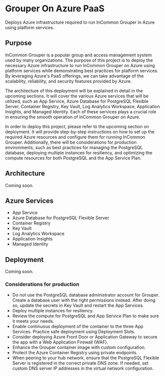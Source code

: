 # Grouper On Azure PaaS

Deploys Azure infrastructure required to run InCommon Grouper in Azure using platform services.

## Purpose

InCommon Grouper is a popular group and access management system used by many organizations. The purpose of this project is to deploy the necessary Azure infrastructure to run InCommon Grouper on Azure using platform services while demonstrating best practices for platform services. By leveraging Azure's PaaS offerings, we can take advantage of the scalability, reliability, and security features provided by Azure.

The architecture of this deployment will be explained in detail in the upcoming sections. It will cover the various Azure services that will be utilized, such as App Service, Azure Database for PostgreSQL Flexible Server, Container Registry, Key Vault, Log Analytics Workspace, Application Insights, and Managed Identity. Each of these services plays a crucial role in ensuring the smooth operation of InCommon Grouper on Azure.

In order to deploy this project, please refer to the upcoming section on deployment. It will provide step-by-step instructions on how to set up the required Azure resources and configure them for running InCommon Grouper. Additionally, there will be considerations for production environments, such as best practices for managing the PostgreSQL database, deploying multiple instances for resiliency, and optimizing the compute resources for both PostgreSQL and the App Service Plan.

## Architecture

Coming soon.

## Azure Services

- App Service
- Azure Database for PostgreSQL Flexible Server
- Container Registry
- Key Vault
- Log Analytics Workspace
- Application Insights
- Managed Identity

## Deployment

Coming soon.

### Considerations for production

- Do not use the PostgreSQL database administrator account for Grouper. Create a database user with the right permissions instead. After doing so, update the secrets in Key Vault and restart the App Services.
- Deploy multiple instances for resiliency.
- Review the compute for PostgreSQL and App Service Plan to make sure it meets your needs.
- Enable continuous deployment of the container to the three App Services. Practice safe deployment using Deployment Slots.
- Consider deploying Azure Front Door or Application Gateway to secure the app with a Web Application Firewall (WAF).
- Enhance the Grouper container image with custom configuration.
- Protect the Azure Container Registry using private endpoints.
- When peering to your hub network, ensure that the PostgreSQL Flexible Server is registered in the correct private DNS zone. If needed, set custom DNS server IP addresses in the virtual network configuration.
